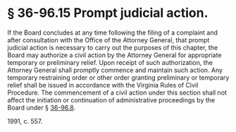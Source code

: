# § 36-96.15 Prompt judicial action.

<p>If the Board concludes at any time following the filing of a complaint and after consultation with the Office of the Attorney General, that prompt judicial action is necessary to carry out the purposes of this chapter, the Board may authorize a civil action by the Attorney General for appropriate temporary or preliminary relief. Upon receipt of such authorization, the Attorney General shall promptly commence and maintain such action. Any temporary restraining order or other order granting preliminary or temporary relief shall be issued in accordance with the Virginia Rules of Civil Procedure. The commencement of a civil action under this section shall not affect the initiation or continuation of administrative proceedings by the Board under § <a href='http://law.lis.virginia.gov/vacode/36-96.8/'>36-96.8</a>.</p><p>1991, c. 557.</p>